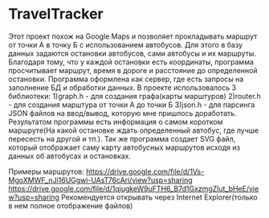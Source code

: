 # TravelTracker

Этот проект похож на Google Maps и позволяет прокладывать маршрут от точки А в точку Б с использованием автобусов. 
Для этого в базу данных задаются остановки автобусов, сами автобусы и их маршруты. 
Благодаря тому, что у каждой остановки есть координаты, программа просчитывает маршрут, время в дороге и расстояние до определенной остановки. 
Программа оформлена как сервер, где есть запросы на заполнение БД и обработки данных.
В проекте использовалось 3 библиотеки:
1)graph.h - для создания графа(карты марштуров)
2)router.h - для создания марштура от точки А до точки Б
3)json.h - для парсинга JSON файлов на ввод/вывод, которую мне пришлось доработать.
Результатом программы есть информация о самом коротком маршруте(На какой остановке ждать определенный автобус, где лучше пересесть на другой и тп.). 
Так же программа создает SVG файл, который отображает саму карту автобусных маршрутов исходя из данных об автобусах и остановках.

Примеры маршрутов:
https://drive.google.com/file/d/1Vs-MgoXMWF_nJi16UGgwi-UAsT76cAri/view?usp=sharing
https://drive.google.com/file/d/1qjugkeW9uFTH6_B7d1GxzmgZlut_bHeE/view?usp=sharing
Рекомендуется открывать через Internet Explorer(только в нем полное отображение файлов)
